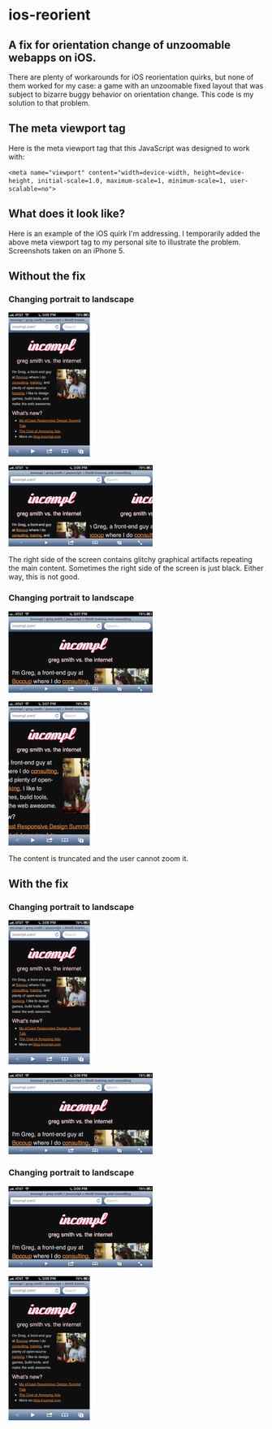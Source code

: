 # ios-reorient

## A fix for orientation change of unzoomable webapps on iOS. 

There are plenty of workarounds for iOS reorientation quirks, but none of them worked for my case: a game with an unzoomable fixed layout that was subject to bizarre buggy behavior on orientation change. This code is my solution to that problem.

## The meta viewport tag

Here is the meta viewport tag that this JavaScript was designed to work with:

    <meta name="viewport" content="width=device-width, height=device-height, initial-scale=1.0, maximum-scale=1, minimum-scale=1, user-scalable=no">

## What does it look like?

Here is an example of the iOS quirk I'm addressing. I temporarily added the above meta viewport tag to my personal site to illustrate the problem. Screenshots taken on an iPhone 5.

## Without the fix

### Changing portrait to landscape

![](screenshots/broken-portrait-before.png)

![](screenshots/broken-portrait-after.png)

The right side of the screen contains glitchy graphical artifacts repeating the main content. Sometimes the right side of the screen is just black. Either way, this is not good.

### Changing portrait to landscape

![](screenshots/broken-landscape-before.png)

![](screenshots/broken-landscape-after.png)

The content is truncated and the user cannot zoom it.

## With the fix

### Changing portrait to landscape

![](screenshots/resolved-portrait-before.png)

![](screenshots/resolved-portrait-after.png)

### Changing portrait to landscape

![](screenshots/resolved-landscape-before.png)

![](screenshots/resolved-landscape-after.png)
